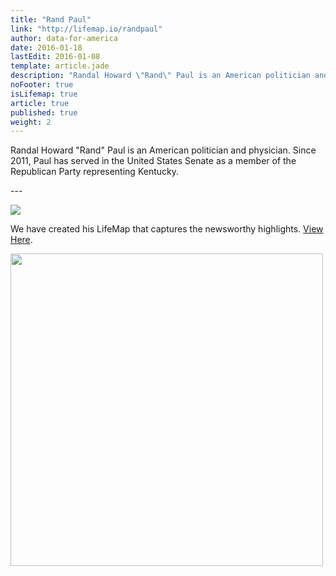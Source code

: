 ```yaml
---
title: "Rand Paul"
link: "http://lifemap.io/randpaul"
author: data-for-america
date: 2016-01-18
lastEdit: 2016-01-08
template: article.jade
description: "Randal Howard \"Rand\" Paul is an American politician and physician. Since 2011, Paul has served in the United States Senate as a member of the Republican Party representing Kentucky."
noFooter: true
isLifemap: true
article: true
published: true
weight: 2
---
```


<p>
  Randal Howard "Rand" Paul is an American politician and physician. Since 2011, Paul has served in the United States Senate as a member of the Republican Party representing Kentucky.
</p>
---
<p>
<img class="ui medium image" style="margin: 0 auto;" src="http://lifemap.io/img/randpaul.gif" />
</p>
<p>
   We have created his LifeMap that captures the newsworthy highlights. <a href="http://lifemap.io/randpaul/" target="_blank">View Here</a>.
</p>
<a href="http://lifemap.io/randpaul/" target="_blank">
<img class="ui medium image" style="width:500px; margin: 0 auto;" src="/img/lifemap/randpaul.jpg" />
</a>
